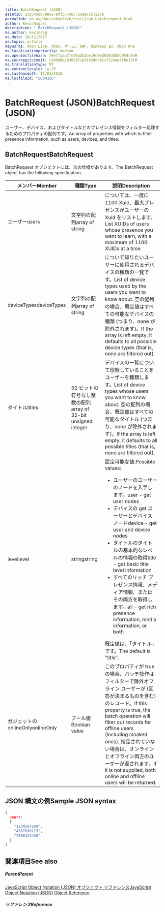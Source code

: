 ```yaml
---
title: BatchRequest (JSON)
assetID: 2ca34506-8801-efc5-7c83-3c9ec5572276
permalink: en-us/docs/xboxlive/rest/json-batchrequest.html
author: KevinAsgari
description: " BatchRequest (JSON)"
ms.author: kevinasg
ms.date: 10/12/2017
ms.topic: article
keywords: Xbox Live, Xbox, ゲーム, UWP, Windows 10, Xbox One
ms.localizationpriority: medium
ms.openlocfilehash: 29effaaa7fe70a2b3ae19e9e30d8a852d954c9a9
ms.sourcegitcommit: cd00bb829306871e5103db481cf224ea7fb613f0
ms.translationtype: MT
ms.contentlocale: ja-JP
ms.lasthandoff: 11/01/2018
ms.locfileid: "5864166"
---
```

# <a name="batchrequest-json"></a><span data-ttu-id="c52d9-104">BatchRequest (JSON)</span><span class="sxs-lookup"><span data-stu-id="c52d9-104">BatchRequest (JSON)</span></span>
<span data-ttu-id="c52d9-105">ユーザー、デバイス、およびタイトルなどのプレゼンス情報をフィルター処理するためのプロパティの配列です。</span><span class="sxs-lookup"><span data-stu-id="c52d9-105">An array of properties with which to filter presence information, such as users, devices, and titles.</span></span>
<a id="ID4EN"></a>


## <a name="batchrequest"></a><span data-ttu-id="c52d9-106">BatchRequest</span><span class="sxs-lookup"><span data-stu-id="c52d9-106">BatchRequest</span></span>

<span data-ttu-id="c52d9-107">BatchRequest オブジェクトには、次の仕様があります。</span><span class="sxs-lookup"><span data-stu-id="c52d9-107">The BatchRequest object has the following specification.</span></span>

| <span data-ttu-id="c52d9-108">メンバー</span><span class="sxs-lookup"><span data-stu-id="c52d9-108">Member</span></span>| <span data-ttu-id="c52d9-109">種類</span><span class="sxs-lookup"><span data-stu-id="c52d9-109">Type</span></span>| <span data-ttu-id="c52d9-110">説明</span><span class="sxs-lookup"><span data-stu-id="c52d9-110">Description</span></span>|
| --- | --- | --- |
| <span data-ttu-id="c52d9-111">ユーザー</span><span class="sxs-lookup"><span data-stu-id="c52d9-111">users</span></span>| <span data-ttu-id="c52d9-112">文字列の配列</span><span class="sxs-lookup"><span data-stu-id="c52d9-112">array of string</span></span>| <span data-ttu-id="c52d9-113">については、一度に 1100 Xuid、最大プレゼンスがユーザーの Xuid をリストします。</span><span class="sxs-lookup"><span data-stu-id="c52d9-113">List XUIDs of users whose presence you want to learn, with a maximum of 1100 XUIDs at a time.</span></span>|
| <span data-ttu-id="c52d9-114">deviceTypes</span><span class="sxs-lookup"><span data-stu-id="c52d9-114">deviceTypes</span></span>| <span data-ttu-id="c52d9-115">文字列の配列</span><span class="sxs-lookup"><span data-stu-id="c52d9-115">array of string</span></span>| <span data-ttu-id="c52d9-116">について知りたいユーザーに使用されるデバイスの種類の一覧です。</span><span class="sxs-lookup"><span data-stu-id="c52d9-116">List of device types used by the users you want to know about.</span></span> <span data-ttu-id="c52d9-117">空の配列の場合、既定値はすべての可能なデバイスの種類 (つまり、none が除外されます)。</span><span class="sxs-lookup"><span data-stu-id="c52d9-117">If the array is left empty, it defaults to all possible device types (that is, none are filtered out).</span></span>|
| <span data-ttu-id="c52d9-118">タイトル</span><span class="sxs-lookup"><span data-stu-id="c52d9-118">titles</span></span>| <span data-ttu-id="c52d9-119">32 ビットの符号なし整数の配列</span><span class="sxs-lookup"><span data-stu-id="c52d9-119">array of 32-bit unsigned integer</span></span>| <span data-ttu-id="c52d9-120">デバイスの一覧について理解していることをユーザーを種類します。</span><span class="sxs-lookup"><span data-stu-id="c52d9-120">List of device types whose users you want to know about.</span></span> <span data-ttu-id="c52d9-121">空の配列の場合、既定値はすべての可能なタイトル (つまり、none が除外されます)。</span><span class="sxs-lookup"><span data-stu-id="c52d9-121">If the array is left empty, it defaults to all possible titles (that is, none are filtered out).</span></span>|
| <span data-ttu-id="c52d9-122">level</span><span class="sxs-lookup"><span data-stu-id="c52d9-122">level</span></span>| <span data-ttu-id="c52d9-123">string</span><span class="sxs-lookup"><span data-stu-id="c52d9-123">string</span></span>| <span data-ttu-id="c52d9-124">設定可能な値:</span><span class="sxs-lookup"><span data-stu-id="c52d9-124">Possible values:</span></span> <ul><li><span data-ttu-id="c52d9-125">ユーザーのユーザーのノードを入手します。</span><span class="sxs-lookup"><span data-stu-id="c52d9-125">user - get user nodes</span></span></li><li><span data-ttu-id="c52d9-126">デバイスの get ユーザーとデバイス ノード</span><span class="sxs-lookup"><span data-stu-id="c52d9-126">device - get user and device nodes</span></span></li><li><span data-ttu-id="c52d9-127">タイトルのタイトルの基本的なレベルの情報の取得</span><span class="sxs-lookup"><span data-stu-id="c52d9-127">title - get basic title level information</span></span></li><li><span data-ttu-id="c52d9-128">すべてのリッチ プレゼンス情報、メディア情報、またはその両方を取得します。</span><span class="sxs-lookup"><span data-stu-id="c52d9-128">all - get rich presence information, media information, or both</span></span></li></ul><span data-ttu-id="c52d9-129">既定値は、「タイトル」です。</span><span class="sxs-lookup"><span data-stu-id="c52d9-129">The default is "title".</span></span>| 
| <span data-ttu-id="c52d9-130">ガジェットの onlineOnly</span><span class="sxs-lookup"><span data-stu-id="c52d9-130">onlineOnly</span></span>| <span data-ttu-id="c52d9-131">ブール値</span><span class="sxs-lookup"><span data-stu-id="c52d9-131">Boolean value</span></span>| <span data-ttu-id="c52d9-132">このプロパティが true の場合、バッチ操作はフィルターで除外オフライン ユーザーが (回答が決まるものを含む) のレコード。</span><span class="sxs-lookup"><span data-stu-id="c52d9-132">If this property is true, the batch operation will filter out records for offline users (including cloaked ones).</span></span> <span data-ttu-id="c52d9-133">指定されていない場合は、オンラインとオフライン両方のユーザーが返されます。</span><span class="sxs-lookup"><span data-stu-id="c52d9-133">If it is not supplied, both online and offline users will be returned.</span></span>|

<a id="ID4EAD"></a>


## <a name="sample-json-syntax"></a><span data-ttu-id="c52d9-134">JSON 構文の例</span><span class="sxs-lookup"><span data-stu-id="c52d9-134">Sample JSON syntax</span></span>


```json
{
  users:
  [
    "1234567890",
    "4567890123",
    "7890123456"
  ]
}


```


<a id="ID4EJD"></a>


## <a name="see-also"></a><span data-ttu-id="c52d9-135">関連項目</span><span class="sxs-lookup"><span data-stu-id="c52d9-135">See also</span></span>

<a id="ID4ELD"></a>


##### <a name="parent"></a><span data-ttu-id="c52d9-136">Parent</span><span class="sxs-lookup"><span data-stu-id="c52d9-136">Parent</span></span>

[<span data-ttu-id="c52d9-137">JavaScript Object Notation (JSON) オブジェクト リファレンス</span><span class="sxs-lookup"><span data-stu-id="c52d9-137">JavaScript Object Notation (JSON) Object Reference</span></span>](atoc-xboxlivews-reference-json.md)


<a id="ID4EXD"></a>


##### <a name="reference"></a><span data-ttu-id="c52d9-138">リファレンス</span><span class="sxs-lookup"><span data-stu-id="c52d9-138">Reference</span></span>   
